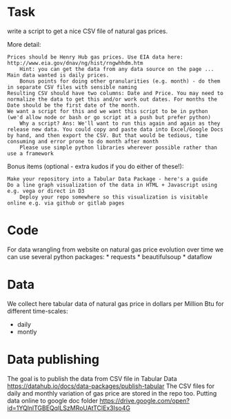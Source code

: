 # Task 
write a script to get a nice CSV file of natural gas prices.


More detail:

    Prices should be Henry Hub gas prices. Use EIA data here: http://www.eia.gov/dnav/ng/hist/rngwhhdm.htm
        Hint: you can get the data from any data source on the page ...
    Main data wanted is daily prices.
        Bonus points for doing other granularities (e.g. month) - do them in separate CSV files with sensible naming
    Resulting CSV should have two columns: Date and Price. You may need to normalize the data to get this and/or work out dates. For months the Date should be the first date of the month.
    We want a script for this and we want this script to be in python (we'd allow node or bash or go script at a push but prefer python)
        Why a script? Ans: We'll want to run this again and again as they release new data. You could copy and paste data into Excel/Google Docs by hand, and then export the CSV. But that would be tedious, time consuming and error prone to do month after month
        Please use simple python libraries wherever possible rather than use a framework

Bonus items (optional - extra kudos if you do either of these!):

    Make your repository into a Tabular Data Package - here's a guide
    Do a line graph visualization of the data in HTML + Javascript using e.g. vega or direct in D3
        Deploy your repo somewhere so this visualization is visitable online e.g. via github or gitlab pages


# Code 
For data wrangling from website on natural gas price evolution over time we can use several 
python packages: 
      * requests
      * beautifulsoup 
      * dataflow

# Data 
We collect here tabular data of natural gas price in dollars per Million Btu for different time-scales:
- daily
- montly

# Data publishing

The goal is to publish the data from CSV file in Tabular Data https://datahub.io/docs/data-packages/publish-tabular
The CSV files for daily and monthly variation of gas price are stored in the repo too.
Putting data online to google doc folder https://drive.google.com/open?id=1YQlnlTGBEQqILSzMRoUAtTClEx3Iso4G 


